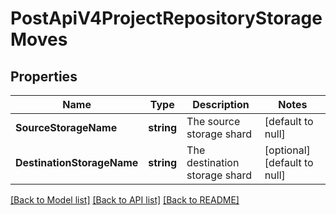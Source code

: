 # PostApiV4ProjectRepositoryStorageMoves

## Properties
Name | Type | Description | Notes
------------ | ------------- | ------------- | -------------
**SourceStorageName** | **string** | The source storage shard | [default to null]
**DestinationStorageName** | **string** | The destination storage shard | [optional] [default to null]

[[Back to Model list]](../README.md#documentation-for-models) [[Back to API list]](../README.md#documentation-for-api-endpoints) [[Back to README]](../README.md)



